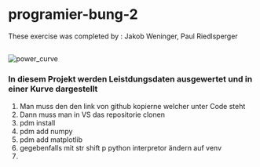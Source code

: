 # programier-bung-2
These exercise was completed by :
Jakob Weninger, Paul Riedlsperger
##

![power_curve](./figures/Figure_1_power_time.png)
### In diesem Projekt werden Leistdungsdaten ausgewertet und in einer Kurve dargestellt
1. Man muss den den link von github kopierne welcher unter Code steht 
2. Dann muss man in VS das repositorie clonen 
3. pdm install
4. pdm add numpy
5. pdm add matplotlib
6. gegebenfalls mit str shift p python interpretor ändern auf venv 
7. 
